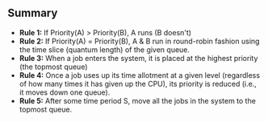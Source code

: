 ## **Summary**

- **Rule 1:** If Priority(A) > Priority(B), A runs (B doesn't)
- **Rule 2:** If Priority(A) = Priority(B), A & B run in round-robin fashion using the time slice (quantum length) of the given queue.
- **Rule 3:** When a job enters the system, it is placed at the highest priority (the topmost queue)
- **Rule 4:** Once a job uses up its time allotment at a given level (regardless of how many times it has given up the CPU), its priority is reduced (i.e., it moves down one queue).
- **Rule 5:** After some time period S, move all the jobs in the system to the topmost queue.
